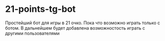 # 21-points-tg-bot

 Простейший бот для игры в 21 очко.
 Пока что возможно играть только с ботом. В дальнейшем будет добавлена возможностость играть с другими пользователями 
